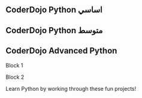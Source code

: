 ## CoderDojo Python اساسي

## CoderDojo Python متوسط

## CoderDojo Advanced Python

Block 1

Block 2

Learn Python by working through these fun projects!
